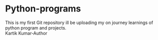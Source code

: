 # Python-programs
This is my first Git repository ill be uploading my on journey learnings of python program and projects.
<br>
Kartik Kumar-Author
